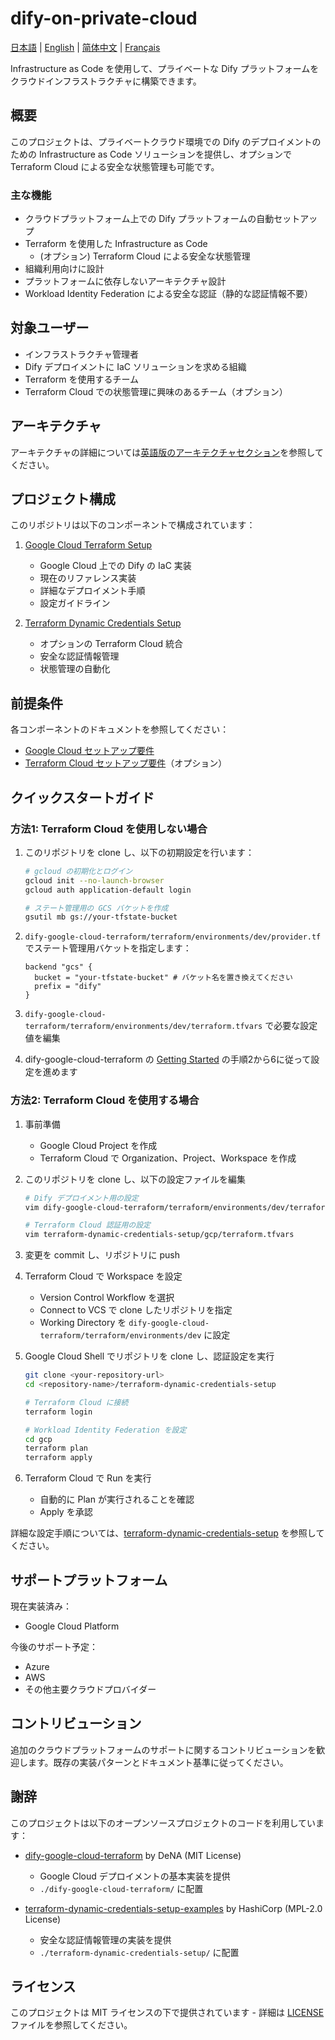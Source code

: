 # dify-on-private-cloud

[日本語](README.ja.md) | [English](README.md) | [简体中文](README.zh-cn.md) | [Français](README.fr.md)

Infrastructure as Code を使用して、プライベートな Dify プラットフォームをクラウドインフラストラクチャに構築できます。

## 概要

このプロジェクトは、プライベートクラウド環境での Dify のデプロイメントのための Infrastructure as Code ソリューションを提供し、オプションで Terraform Cloud による安全な状態管理も可能です。

### 主な機能
- クラウドプラットフォーム上での Dify プラットフォームの自動セットアップ
- Terraform を使用した Infrastructure as Code
  - (オプション) Terraform Cloud による安全な状態管理
- 組織利用向けに設計
- プラットフォームに依存しないアーキテクチャ設計
- Workload Identity Federation による安全な認証（静的な認証情報不要）

## 対象ユーザー

- インフラストラクチャ管理者
- Dify デプロイメントに IaC ソリューションを求める組織
- Terraform を使用するチーム
- Terraform Cloud での状態管理に興味のあるチーム（オプション）

## アーキテクチャ

アーキテクチャの詳細については[英語版のアーキテクチャセクション](README.md#architecture)を参照してください。

## プロジェクト構成

このリポジトリは以下のコンポーネントで構成されています：

1. [Google Cloud Terraform Setup](./dify-google-cloud-terraform/README.md)
   - Google Cloud 上での Dify の IaC 実装
   - 現在のリファレンス実装
   - 詳細なデプロイメント手順
   - 設定ガイドライン

2. [Terraform Dynamic Credentials Setup](./terraform-dynamic-credentials-setup/README.md)
   - オプションの Terraform Cloud 統合
   - 安全な認証情報管理
   - 状態管理の自動化

## 前提条件

各コンポーネントのドキュメントを参照してください：
- [Google Cloud セットアップ要件](./dify-google-cloud-terraform/README.md#prerequisites)
- [Terraform Cloud セットアップ要件](./terraform-dynamic-credentials-setup/README.md#prepare)（オプション）

## クイックスタートガイド

### 方法1: Terraform Cloud を使用しない場合

1. このリポジトリを clone し、以下の初期設定を行います：
   ```bash
   # gcloud の初期化とログイン
   gcloud init --no-launch-browser
   gcloud auth application-default login
   
   # ステート管理用の GCS バケットを作成
   gsutil mb gs://your-tfstate-bucket
   ```

2. `dify-google-cloud-terraform/terraform/environments/dev/provider.tf` でステート管理用バケットを指定します：
   ```hcl
   backend "gcs" {
     bucket = "your-tfstate-bucket" # バケット名を置き換えてください
     prefix = "dify"
   }
   ```

3. `dify-google-cloud-terraform/terraform/environments/dev/terraform.tfvars` で必要な設定値を編集

4. dify-google-cloud-terraform の [Getting Started](./dify-google-cloud-terraform/README.md#getting-started) の手順2から6に従って設定を進めます

### 方法2: Terraform Cloud を使用する場合

1. 事前準備
   - Google Cloud Project を作成
   - Terraform Cloud で Organization、Project、Workspace を作成

2. このリポジトリを clone し、以下の設定ファイルを編集
   ```bash
   # Dify デプロイメント用の設定
   vim dify-google-cloud-terraform/terraform/environments/dev/terraform.tfvars
   
   # Terraform Cloud 認証用の設定
   vim terraform-dynamic-credentials-setup/gcp/terraform.tfvars
   ```

3. 変更を commit し、リポジトリに push

4. Terraform Cloud で Workspace を設定
   - Version Control Workflow を選択
   - Connect to VCS で clone したリポジトリを指定
   - Working Directory を `dify-google-cloud-terraform/terraform/environments/dev` に設定

5. Google Cloud Shell でリポジトリを clone し、認証設定を実行
   ```bash
   git clone <your-repository-url>
   cd <repository-name>/terraform-dynamic-credentials-setup
   
   # Terraform Cloud に接続
   terraform login
   
   # Workload Identity Federation を設定
   cd gcp
   terraform plan
   terraform apply
   ```

6. Terraform Cloud で Run を実行
   - 自動的に Plan が実行されることを確認
   - Apply を承認

詳細な設定手順については、[terraform-dynamic-credentials-setup](./terraform-dynamic-credentials-setup/README.md) を参照してください。

## サポートプラットフォーム

現在実装済み：
- Google Cloud Platform

今後のサポート予定：
- Azure
- AWS
- その他主要クラウドプロバイダー

## コントリビューション

追加のクラウドプラットフォームのサポートに関するコントリビューションを歓迎します。既存の実装パターンとドキュメント基準に従ってください。

## 謝辞

このプロジェクトは以下のオープンソースプロジェクトのコードを利用しています：

- [dify-google-cloud-terraform](https://github.com/DeNA/dify-google-cloud-terraform) by DeNA (MIT License)
  - Google Cloud デプロイメントの基本実装を提供
  - `./dify-google-cloud-terraform/` に配置

- [terraform-dynamic-credentials-setup-examples](https://github.com/hashicorp/terraform-dynamic-credentials-setup-examples) by HashiCorp (MPL-2.0 License)
  - 安全な認証情報管理の実装を提供
  - `./terraform-dynamic-credentials-setup/` に配置

## ライセンス

このプロジェクトは MIT ライセンスの下で提供されています - 詳細は [LICENSE](LICENSE) ファイルを参照してください。

